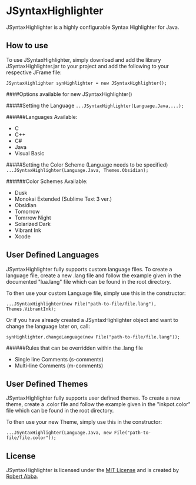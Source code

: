 JSyntaxHighlighter
==================

JSyntaxHighlighter is a highly configurable Syntax Highlighter for Java.


How to use
----------
To use JSyntaxHighlighter, simply download and add the library JSyntaxHighlighter.jar to your project and add the following to your respective JFrame file:

`JSyntaxHighlighter synHighlighter = new JSyntaxHighlighter();`

####Options available for new JSyntaxHighlighter()

#####Setting the Language
`...JSyntaxHighlighter(Language.Java,...);`

######Languages Available:
+ C
+ C++
+ C#
+ Java
+ Visual Basic

#####Setting the Color Scheme (Language needs to be specified)
`...JSyntaxHighlighter(Language.Java, Themes.Obsidian);`

######Color Schemes Available:
+ Dusk
+ Monokai Extended (Sublime Text 3 ver.)
+ Obsidian
+ Tomorrow
+ Tomrrow Night
+ Solarized Dark
+ Vibrant Ink
+ Xcode

User Defined Languages
----------------------
JSyntaxHighlighter fully supports custom language files. To create a language file, create a new .lang file and follow the example given in the documented
"lua.lang" file which can be found in the root directory.

To then use your custom Language file, simply use this in the constructor:

`...JSyntaxHighlighter(new File("path-to-file/file.lang"), Themes.VibrantInk);`


Or if you have already created a JSyntaxHighlighter object and want to change the language later on, call:

`synHighlighter.changeLanguage(new File("path-to-file/file.lang"));`

######Rules that can be overridden within the .lang file
+ Single line Comments (s-comments)
+ Multi-line Comments  (m-comments)


User Defined Themes
-------------------
JSyntaxHighlighter fully supports user defined themes. To create a new theme, create a .color file and follow the example given in the "inkpot.color" file which can be found in the root directory.

To then use your new Theme, simply use this in the constructor:

`...JSyntaxHighlighter(Language.Java, new File("path-to-file/file.color"));`


License
-------
JSyntaxHighlighter is licensed under the [MIT License](http://opensource.org/licenses/MIT) and
is created by [Robert Abba](http://www.robabba.co.uk).
